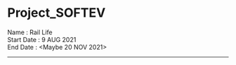 # Project_SOFTEV<br>
Name : Rail Life<br>
Start Date : 9 AUG 2021<br>
End Date : <Maybe 20 NOV 2021><br>

**********************************************